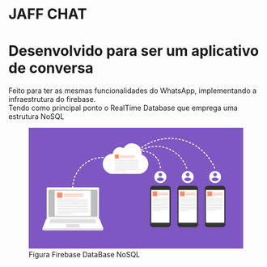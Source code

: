 # JAFF CHAT
# Desenvolvido para ser um aplicativo de conversa

<p>Feito para ter as mesmas funcionalidades do WhatsApp, implementando a infraestrutura do firebase.</br>
Tendo como principal ponto o RealTime Database que emprega uma estrutura NoSQL</p>

<figure>
  <img src="/imgReadme/database-2.png" alt="Firebase Database">
  <figcaption>Figura Firebase DataBase NoSQL</figcaption>
</figure>